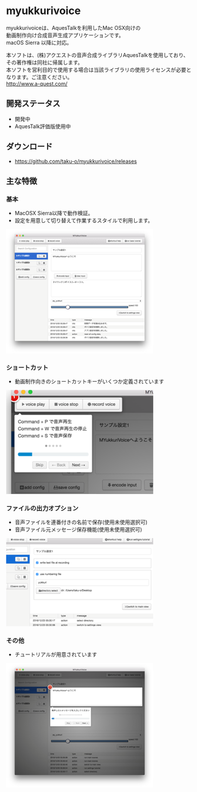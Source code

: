 # myukkurivoice
myukkurivoiceは、AquesTalkを利用したMac OSX向けの  
動画制作向け合成音声生成アプリケーションです。  
macOS Sierra 以降に対応。

本ソフトは、(株)アクエストの音声合成ライブラリAquesTalkを使用しており、その著作権は同社に帰属します。  
本ソフトを営利目的で使用する場合は当該ライブラリの使用ライセンスが必要となります。ご注意ください。  
http://www.a-quest.com/

## 開発ステータス
* 開発中
* AquesTalk評価版使用中

## ダウンロード
* https://github.com/taku-o/myukkurivoice/releases

## 主な特徴
### 基本
* MacOSX Sierra以降で動作検証。
* 設定を用意して切り替えて作業するスタイルで利用します。

<img src="https://github.com/taku-o/myukkurivoice/blob/master/docs/images/readme-ss.png" width="400">

### ショートカット
* 動画制作向きのショートカットキーがいくつか定義されています

<img src="https://github.com/taku-o/myukkurivoice/blob/master/docs/images/readme-shortcut-play.png" width="400">

### ファイルの出力オプション
* 音声ファイルを連番付きの名前で保存(使用未使用選択可)
* 音声ファイル元メッセージ保存機能(使用未使用選択可)

<img src="https://github.com/taku-o/myukkurivoice/blob/master/docs/images/readme-filewriteopt.png" width="400">

### その他
* チュートリアルが用意されています

<img src="https://github.com/taku-o/myukkurivoice/blob/master/docs/images/readme-tutorial.png" width="400">

